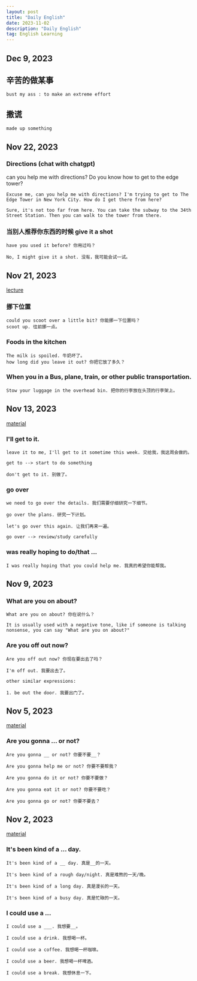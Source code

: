 ```yaml
---
layout: post
title: "Daily English"
date: 2023-11-02
description: "Daily English"
tag: English Learning
---
```


## Dec 9, 2023

## 辛苦的做某事

```
bust my ass : to make an extreme effort
```

## 撒谎

```
made up something
```

## Nov 22, 2023

### Directions (chat with chatgpt)

can you help me with directions?
Do you know how to get to the edge tower?

```
Excuse me, can you help me with directions? I'm trying to get to The Edge Tower in New York City. How do I get there from here?

Sure, it's not too far from here. You can take the subway to the 34th Street Station. Then you can walk to the tower from there.

```

### 当别人推荐你东西的时候 give it a shot

```
have you used it before? 你用过吗？

No, I might give it a shot. 没有，我可能会试一试。
```

## Nov 21, 2023

[lecture](https://www.bilibili.com/read/cv4097212/)

### 挪下位置

```
could you scoot over a little bit? 你能挪一下位置吗？
scoot up. 往前挪一点。
```

### Foods in the kitchen

```
The milk is spoiled. 牛奶坏了。
how long did you leave it out? 你把它放了多久？
```

### When you in a Bus, plane, train, or other public transportation.

```
Stow your luggage in the overhead bin. 把你的行李放在头顶的行李架上。
```

## Nov 13, 2023

[material](https://www.bilibili.com/video/BV1bc411X78v/?buvid=de9a7c3d243642e05f0a5ad6d00172f2&from_spmid=dt.dt-video-quick-cosume.video.0&is_story_h5=false&mid=K8xHrWA25JE2ByBfiZ7w%2Bg%3D%3D&p=1&plat_id=122&share_from=ugc&share_medium=iphone&share_plat=ios&share_session_id=B7826DE2-219B-4F94-9BB0-FA3E3DF91EBF&share_source=WEIXIN&share_tag=s_i&spmid=united.player-video-detail.0.0&timestamp=1699911276&unique_k=fw9ZViG&up_id=404489581)

### I'll get to it.

```
leave it to me, I'll get to it sometime this week. 交给我，我这周会做的。

get to --> start to do something

don't get to it. 别做了。
```

### go over

```
we need to go over the details. 我们需要仔细研究一下细节。

go over the plans. 研究一下计划。

let's go over this again. 让我们再来一遍。

go over --> review/study carefully
```

### was really hoping to do/that ...

```
I was really hoping that you could help me. 我真的希望你能帮我。
```

## Nov 9, 2023

### What are you on about?

```
What are you on about? 你在说什么？

It is usually used with a negative tone, like if someone is talking nonsense, you can say "What are you on about?"
```

### Are you off out now?

```
Are you off out now? 你现在要出去了吗？

I'm off out. 我要出去了。

other similar expressions:

1. be out the door. 我要出门了。

```

## Nov 5, 2023

[material](https://www.bilibili.com/video/BV1c84y1R77G/?buvid=Z34F8E34D12BC6C64BF0B7A8F1FC14B50935&is_story_h5=false&mid=K8xHrWA25JE2ByBfiZ7w%2Bg%3D%3D&p=1&plat_id=116&share_from=ugc&share_medium=iphone&share_plat=ios&share_source=WEIXIN&share_tag=s_i&timestamp=1699235388&unique_k=TvfOF6e&up_id=286051472)

### Are you gonna ... or not?

```
Are you gonna __ or not? 你要不要__？

Are you gonna help me or not? 你要不要帮我？

Are you gonna do it or not? 你要不要做？

Are you gonna eat it or not? 你要不要吃？

Are you gonna go or not? 你要不要去？

```

## Nov 2, 2023

[material](https://www.bilibili.com/video/BV11B4y1o73o/?-Arouter=story&buvid=de9a7c3d243642e05f0a5ad6d00172f2&from_spmid=tm.recommend.0.0&is_story_h5=true&mid=K8xHrWA25JE2ByBfiZ7w%2Bg%3D%3D&p=1&plat_id=163&share_from=ugc&share_medium=iphone&share_plat=ios&share_session_id=38576EFE-6B4C-429D-97A8-D75D34D36E07&share_source=WEIXIN&share_tag=s_i&spmid=main.ugc-video-detail-vertical.0.0&timestamp=1698964728&unique_k=zDMioZf&up_id=286051472)

### It's been kind of a ... day.

```
It's been kind of a __ day. 真是__的一天。

It's been kind of a rough day/night. 真是难熬的一天/晚。

It's been kind of a long day. 真是漫长的一天。

It's been kind of a busy day. 真是忙碌的一天。
```

### I could use a ...

```
I could use a ___. 我想要__。

I could use a drink. 我想喝一杯。

I could use a coffee. 我想喝一杯咖啡。

I could use a beer. 我想喝一杯啤酒。

I could use a break. 我想休息一下。
```
